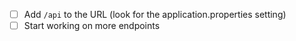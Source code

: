 - [ ] Add `/api` to the URL (look for the application.properties setting)
- [ ] Start working on more endpoints
